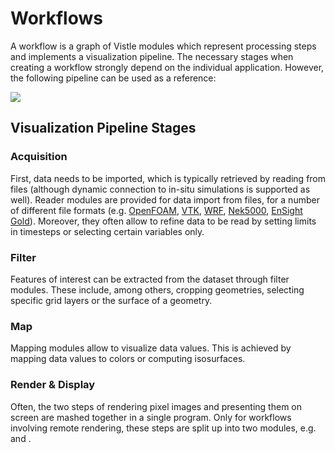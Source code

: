 # Workflows
A workflow is a graph of Vistle modules which represent processing steps and implements a visualization pipeline. The necessary stages when creating a workflow strongly depend on the individual application. However, the following pipeline can be used as a reference:

![](workflow_pipeline.png)

## Visualization Pipeline Stages

### Acquisition
First, data needs to be imported, which is typically retrieved by reading from files (although dynamic connection to in-situ simulations is supported as well). Reader modules are provided for data import from files, for a number of different file formats (e.g. [OpenFOAM](project:#mod-ReadFoam), [VTK](project:#mod-ReadVtk),
[WRF](project:#mod-ReadWrfChem), [Nek5000](project:#mod-ReadNek5000), [EnSight Gold](project:#mod-ReadEnsight)). Moreover, they often allow to refine data to be read by setting limits in timesteps or selecting certain variables only.

### Filter
Features of interest can be extracted from the dataset through filter modules. These include, among others, cropping geometries, selecting specific grid layers or the surface of a geometry.

### Map
Mapping modules allow to visualize data values. This is achieved by mapping data values to colors or computing isosurfaces.

### Render & Display
Often, the two steps of rendering pixel images and presenting them on screen are mashed together in a single program.
Only for workflows involving remote rendering, these steps are split up into two modules, e.g. [](project:#mod-DisCOVERay) and [](project:#mod-COVER).
